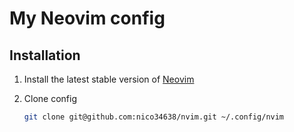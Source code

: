 # My Neovim config

## Installation

1. Install the latest stable version of [Neovim](https://github.com/neovim/neovim/wiki/Installing-Neovim)

2. Clone config

    ```bash
    git clone git@github.com:nico34638/nvim.git ~/.config/nvim
    ```

